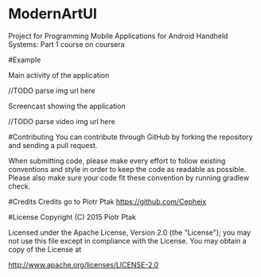 # ModernArtUI
Project for Programming Mobile Applications for Android Handheld Systems: Part 1 course on coursera

#Example

Main activity of the application

//TODO parse img url here

Screencast showing the application

//TODO parse video img url here

#Contributing
You can contribute through GitHub by forking the repository and sending a pull request.

When submitting code, please make every effort to follow existing conventions and style in order to keep the code as readable as possible. Please also make sure your code fit these convention by running gradlew check.

#Credits
Credits go to Piotr Ptak https://github.com/Cepheix

#License
Copyright (C) 2015 Piotr Ptak

Licensed under the Apache License, Version 2.0 (the "License"); you may not use this file except in compliance with the License. You may obtain a copy of the License at

http://www.apache.org/licenses/LICENSE-2.0
